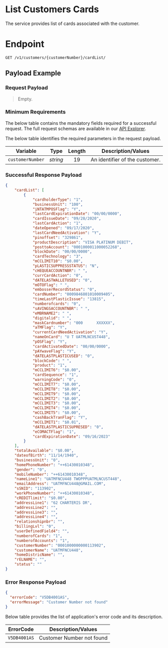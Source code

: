 # List Customers Cards

 The service provides list of cards associated with the customer. 

# Endpoint
`GET /v1/customers/{customerNumber}/cardList/`


## Payload Example


### Request Payload
> Empty.  

### Minimum Requirements
The below table contains the mandatory fields required for a successful request. The full request schemas are available in our [API Explorer](../api/?type=get&path=/v1/customer/cardList).

The below table identifies the required parameters in the request payload.

| Variable | Type | Length | Description/Values |
| -------- | :--: | :------------: | ------------------ |
| `customerNumber` | *string* | 19 | An identifier of the customer. | 



### Successful Response Payload


```json
{
    "cardList": [
        {
            "cardholderType": "1",
            "businessUnit": "100",
            "iNTATMPOSFlag": "Y",
            "lastCardExpirationDate": "00/00/0000",
            "cardIssueDate": "09/28/2020",
            "lastCardAction": "1",
            "dateOpened": "09/17/2020",
            "lastCardNeedActivation": "Y",
            "pinoffset": "329861",
            "productDescription": "VISA PLATINUM DEBIT",
            "posttoAccount": "0001000011000052268",
            "blockDate": "00/00/0000",
            "cardTechnology": "3",
            "mCCLIMIT10": "$0.00",
            "pLASTICSUPPRESSSTATUS": "N",
            "cHEQUEACCOUNTNBR": " ",
            "currCardAction": "0",
            "dATELASTWALLETUSED": "0",
            "mOTOFlag": " ",
            "embosserRecordStatus": "0",
            "cardNumber": "0009846801010009405",
            "timeLastPlasticIssue": "13815",
            "numberofcards": "0",
            "sAVINGSACCOUNTNBR": " ",
            "eMBRNAME2": " ",
            "digitalid": " ",
            "maskCardnumber": "000      XXXXXX",
            "aTMFlag": "Y",
            "currentCardNeedActivation": "Y",
            "nameOnCard": "U T UATMLNCUST448",
            "pOSFlag": "Y",
            "cardActivatedDate": "00/00/0000",
            "pAYwaveFlag": "Y",
            "dATELASTPLASTICUSED": "0",
            "blockCode": " ",
            "product": "1",
            "mCCLIMIT6": "$0.00",
            "cardSequence": "1",
            "warningCode": "0",
            "mCCLIMIT7": "$0.00",
            "mCCLIMIT8": "$0.00",
            "mCCLIMIT9": "$0.00",
            "mCCLIMIT2": "$0.00",
            "mCCLIMIT3": "$0.00",
            "mCCLIMIT4": "$0.00",
            "mCCLIMIT5": "$0.00",
            "cashBackTranFlag": "Y",
            "mCCLIMIT1": "$0.01",
            "dATELASTPLASTICSUPRESED": "0",
            "eCOMACTFlag": "1",
            "cardExpirationDate": "09/16/2023"
        }
    ],
    "totalAvailable": "$0.00",
    "dateofBirth": "11/14/1940",
    "businessUnit": "0",
    "homePhoneNumber": "++61430010348",
    "gender": "0",
    "mobileNumber": "++61430010348",
    "nameLine1": "UATMFNCU448 TWOPPPUATMLNCUST448",
    "emailAddress": "UATMFNCU448@GMAIL.COM",
    "sSNID": "113902",
    "workPhoneNumber": "++61430010348",
    "cREDITlimit": "$0.00",
    "addressLine1": "62 CHARTERIS DR",
    "addressLine2": "",
    "addressLine3": "",
    "addressLine4": "",
    "relationshipnbr": "",
    "billingLvl": "0",
    "userDefinedField4": "",
    "numberofCards": "1",
    "numberofAccounts": "1",
    "customerNumber": "0001000000000113902",
    "customerName": "UATMFNCU448",
    "homeDistricName": "",    
    "rELNAME": "",
    "status": ""
}

```

### Error Response Payload

```json
{
  "errorCode": "V5DB4001AS",
  "errorMessage": "Customer Number not found"  
}
```
Below table provides the list of application's error code and its description. 

| ErrorCode |  Description/Values |
| --------  | ------------------ |
| `V5DB4001AS` |	Customer Number not found|
